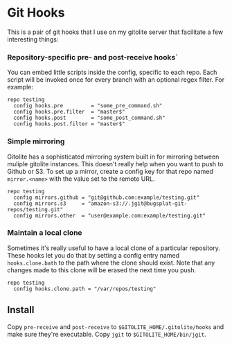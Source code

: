 Git Hooks
=========

This is a pair of git hooks that I use on my gitolite server that facilitate a few interesting things:

### Repository-specific pre- and post-receive hooks`

You can embed little scripts inside the config, specific to each repo. Each script will be invoked once for
every branch with an optional regex filter. For example:

    repo testing
      config hooks.pre         = "some_pre_command.sh"
      config hooks.pre.filter  = "master$"
      config hooks.post        = "some_post_command.sh"
      config hooks.post.filter = "master$"

### Simple mirroring

Gitolite has a sophisticated mirroring system built in for mirroring between muliple gitolite instances. This
doesn't really help when you want to push to Github or S3. To set up a mirror, create a config key for that
repo named `mirror.<name>` with the value set to the remote URL.

    repo testing
      config mirrors.github = "git@github.com:example/testing.git"
      config mirrors.s3     = "amazon-s3://.jgit@bugsplat-git-repos/testing.git"
      config mirrors.other  = "user@example.com:example/testing.git"

### Maintain a local clone

Sometimes it's really useful to have a local clone of a particular repository. These hooks let you do that
by setting a config entry named `hooks.clone.bath` to the path where the clone should exist. Note that any
changes made to this clone will be erased the next time you push.

    repo testing
      config hooks.clone.path = "/var/repos/testing"


## Install

Copy `pre-receive` and `post-receive` to `$GITOLITE_HOME/.gitolite/hooks` and make sure they're executable.
Copy `jgit` to `$GITOLITE_HOME/bin/jgit`.
